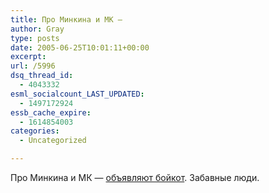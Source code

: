 ```yaml
---
title: Про Минкина и МК —
author: Gray
type: posts
date: 2005-06-25T10:01:11+00:00
excerpt:
url: /5996
dsq_thread_id:
  - 4043332
esml_socialcount_LAST_UPDATED:
  - 1497172924
essb_cache_expire:
  - 1614854003
categories:
  - Uncategorized

---
```








Про Минкина и МК &#8212; <a href="http://www.livejournal.com/users/_lord_/416466.html" target="_blank">объявляют бойкот</a>. Забавные люди.